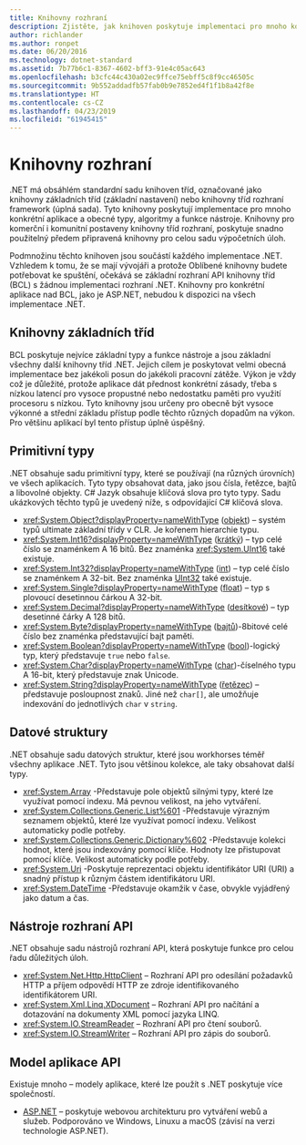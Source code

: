 ```yaml
---
title: Knihovny rozhraní
description: Zjistěte, jak knihoven poskytuje implementaci pro mnoho konkrétní aplikace a obecné typy, algoritmy a funkce nástroj.
author: richlander
ms.author: ronpet
ms.date: 06/20/2016
ms.technology: dotnet-standard
ms.assetid: 7b77b6c1-8367-4602-bff3-91e4c05ac643
ms.openlocfilehash: b3cfc44c430a02ec9ffce75ebff5c8f9cc46505c
ms.sourcegitcommit: 9b552addadfb57fab0b9e7852ed4f1f1b8a42f8e
ms.translationtype: HT
ms.contentlocale: cs-CZ
ms.lasthandoff: 04/23/2019
ms.locfileid: "61945415"
---
```

# <a name="framework-libraries"></a>Knihovny rozhraní

.NET má obsáhlém standardní sadu knihoven tříd, označované jako knihovny základních tříd (základní nastavení) nebo knihovny tříd rozhraní framework (úplná sada). Tyto knihovny poskytují implementace pro mnoho konkrétní aplikace a obecné typy, algoritmy a funkce nástroje. Knihovny pro komerční i komunitní postaveny knihovny tříd rozhraní, poskytuje snadno použitelný předem připravená knihovny pro celou sadu výpočetních úloh.

Podmnožinu těchto knihoven jsou součástí každého implementace .NET. Vzhledem k tomu, že se mají vývojáři a protože Oblíbené knihovny budete potřebovat ke spuštění, očekává se základní rozhraní API knihovny tříd (BCL) s žádnou implementaci rozhraní .NET. Knihovny pro konkrétní aplikace nad BCL, jako je ASP.NET, nebudou k dispozici na všech implementace .NET.

## <a name="base-class-libraries"></a>Knihovny základních tříd

BCL poskytuje nejvíce základní typy a funkce nástroje a jsou základní všechny další knihovny tříd .NET. Jejich cílem je poskytovat velmi obecná implementace bez jakékoli posun do jakékoli pracovní zátěže. Výkon je vždy což je důležité, protože aplikace dát přednost konkrétní zásady, třeba s nízkou latencí pro vysoce propustné nebo nedostatku paměti pro využití procesoru s nízkou. Tyto knihovny jsou určeny pro obecně být vysoce výkonné a střední základu přístup podle těchto různých dopadům na výkon. Pro většinu aplikací byl tento přístup úplně úspěšný.

## <a name="primitive-types"></a>Primitivní typy

.NET obsahuje sadu primitivní typy, které se používají (na různých úrovních) ve všech aplikacích. Tyto typy obsahovat data, jako jsou čísla, řetězce, bajtů a libovolné objekty. C# Jazyk obsahuje klíčová slova pro tyto typy. Sadu ukázkových těchto typů je uvedený níže, s odpovídající C# klíčová slova.

* <xref:System.Object?displayProperty=nameWithType> ([objekt](../csharp/language-reference/keywords/object.md)) – systém typů ultimate základní třídy v CLR. Je kořenem hierarchie typu.
* <xref:System.Int16?displayProperty=nameWithType> ([krátký](../csharp/language-reference/keywords/short.md)) – typ celé číslo se znaménkem A 16 bitů. Bez znaménka <xref:System.UInt16> také existuje.
* <xref:System.Int32?displayProperty=nameWithType> ([int](../csharp/language-reference/keywords/int.md)) – typ celé číslo se znaménkem A 32-bit. Bez znaménka [UInt32](../csharp/language-reference/keywords/uint.md) také existuje.
* <xref:System.Single?displayProperty=nameWithType> ([float](../csharp/language-reference/keywords/float.md)) – typ s plovoucí desetinnou čárkou A 32-bit.
* <xref:System.Decimal?displayProperty=nameWithType> ([desítkové](../csharp/language-reference/keywords/decimal.md)) – typ desetinné čárky A 128 bitů.
* <xref:System.Byte?displayProperty=nameWithType> ([bajtů](../csharp/language-reference/keywords/byte.md))-8bitové celé číslo bez znaménka představující bajt paměti.
* <xref:System.Boolean?displayProperty=nameWithType> ([bool](../csharp/language-reference/keywords/bool.md))-logický typ, který představuje `true` nebo `false`.
* <xref:System.Char?displayProperty=nameWithType> ([char](../csharp/language-reference/keywords/char.md))-číselného typu A 16-bit, který představuje znak Unicode.
* <xref:System.String?displayProperty=nameWithType> ([řetězec](../csharp/language-reference/keywords/string.md)) – představuje posloupnost znaků. Jiné než `char[]`, ale umožňuje indexování do jednotlivých `char` v `string`.

## <a name="data-structures"></a>Datové struktury

.NET obsahuje sadu datových struktur, které jsou workhorses téměř všechny aplikace .NET. Tyto jsou většinou kolekce, ale taky obsahovat další typy.

* <xref:System.Array> -Představuje pole objektů silnými typy, které lze využívat pomocí indexu. Má pevnou velikost, na jeho vytváření.
* <xref:System.Collections.Generic.List%601> -Představuje výrazným seznamem objektů, které lze využívat pomocí indexu. Velikost automaticky podle potřeby.
* <xref:System.Collections.Generic.Dictionary%602> -Představuje kolekci hodnot, které jsou indexovány pomocí klíče. Hodnoty lze přistupovat pomocí klíče. Velikost automaticky podle potřeby.
* <xref:System.Uri> -Poskytuje reprezentaci objektu identifikátor URI (URI) a snadný přístup k různým částem identifikátoru URI.
* <xref:System.DateTime> -Představuje okamžik v čase, obvykle vyjádřený jako datum a čas.

## <a name="utility-apis"></a>Nástroje rozhraní API

.NET obsahuje sadu nástrojů rozhraní API, která poskytuje funkce pro celou řadu důležitých úloh.

* <xref:System.Net.Http.HttpClient> – Rozhraní API pro odesílání požadavků HTTP a příjem odpovědí HTTP ze zdroje identifikovaného identifikátorem URI.
* <xref:System.Xml.Linq.XDocument> – Rozhraní API pro načítání a dotazování na dokumenty XML pomocí jazyka LINQ.
* <xref:System.IO.StreamReader> – Rozhraní API pro čtení souborů. 
* <xref:System.IO.StreamWriter> – Rozhraní API pro zápis do souborů.

## <a name="app-model-apis"></a>Model aplikace API

Existuje mnoho – modely aplikace, které lze použít s .NET poskytuje více společností.

* [ASP.NET](https://www.asp.net) – poskytuje webovou architekturu pro vytváření webů a služeb. Podporováno ve Windows, Linuxu a macOS (závisí na verzi technologie ASP.NET).
